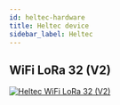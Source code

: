 ```yaml
---
id: heltec-hardware
title: Heltec device
sidebar_label: Heltec
---
```


## WiFi LoRa 32 (V2)

[![Heltec WiFi LoRa 32 (V2)](/img/hardware/heltec-v2.png)](https://heltec.org/project/wifi-lora-32/)

